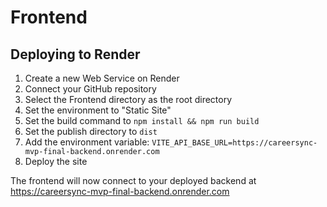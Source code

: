 # Frontend

## Deploying to Render

1. Create a new Web Service on Render
2. Connect your GitHub repository
3. Select the Frontend directory as the root directory
4. Set the environment to "Static Site"
5. Set the build command to `npm install && npm run build`
6. Set the publish directory to `dist`
7. Add the environment variable: `VITE_API_BASE_URL=https://careersync-mvp-final-backend.onrender.com`
8. Deploy the site

The frontend will now connect to your deployed backend at https://careersync-mvp-final-backend.onrender.com 
